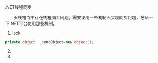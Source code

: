 .NET线程同步 


　　多线程当中存在线程同步问题，需要使用一些机制去实现同步问题，总结一下.NET平台使用那些机制。

1. lock

``` C#
private object  _syncObject=new object(); 
```

2.

 
3.
